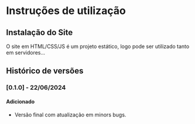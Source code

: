 # Instruções de utilização

## Instalação do Site

O site em HTML/CSS/JS é um projeto estático, logo pode ser utilizado tanto em servidores...

## Histórico de versões

### [0.1.0] - 22/06/2024
#### Adicionado
- Versão final com atualização em minors bugs.
